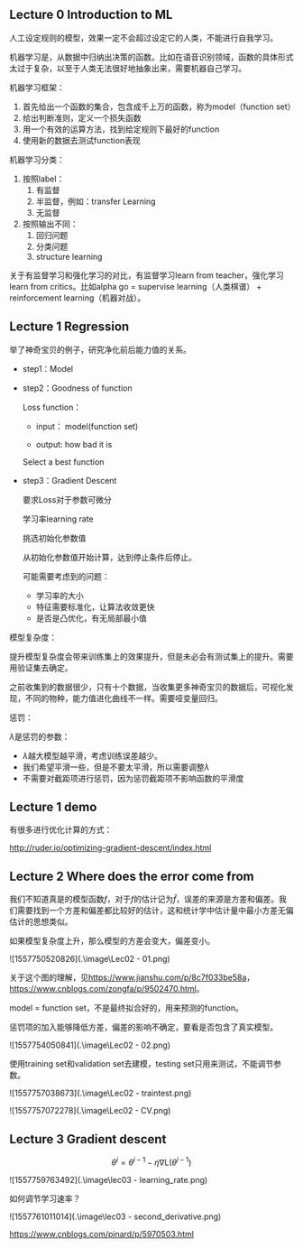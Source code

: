 ## Lecture 0 Introduction to ML

人工设定规则的模型，效果一定不会超过设定它的人类，不能进行自我学习。

机器学习是，从数据中归纳出决策的函数。比如在语音识别领域，函数的具体形式太过于复杂，以至于人类无法很好地抽象出来，需要机器自己学习。

机器学习框架：

1. 首先给出一个函数的集合，包含成千上万的函数，称为model（function set）
2. 给出判断准则，定义一个损失函数
3. 用一个有效的运算方法，找到给定规则下最好的function
4. 使用新的数据去测试function表现

机器学习分类：

1. 按照label：
   1. 有监督
   2. 半监督，例如：transfer Learning
   3. 无监督
2. 按照输出不同：
   1. 回归问题
   2. 分类问题
   3. structure learning

关于有监督学习和强化学习的对比，有监督学习learn from teacher，强化学习learn from critics。比如alpha go = supervise learning（人类棋谱） + reinforcement learning（机器对战）。

## Lecture 1 Regression

举了神奇宝贝的例子，研究净化前后能力值的关系。

- step1：Model

- step2：Goodness of function

  Loss function：

  - input： model(function set)

  - output: how bad it is

  Select a best function

- step3：Gradient Descent 

  要求Loss对于参数可微分

  学习率learning rate

  挑选初始化参数值

  从初始化参数值开始计算，达到停止条件后停止。

  可能需要考虑到的问题：

  - 学习率的大小
  - 特征需要标准化，让算法收敛更快
  - 是否是凸优化，有无局部最小值

模型复杂度：

提升模型复杂度会带来训练集上的效果提升，但是未必会有测试集上的提升。需要用验证集去确定。

之前收集到的数据很少，只有十个数据，当收集更多神奇宝贝的数据后，可视化发现，不同的物种，能力值进化曲线不一样。需要哑变量回归。

惩罚：

$\lambda$是惩罚的参数：

- $\lambda$越大模型越平滑，考虑训练误差越少。
- 我们希望平滑一些，但是不要太平滑，所以需要调整$\lambda$
- 不需要对截距项进行惩罚，因为惩罚截距项不影响函数的平滑度

## Lecture 1 demo

有很多进行优化计算的方式：

<http://ruder.io/optimizing-gradient-descent/index.html>

## Lecture 2 Where does the error come from

我们不知道真是的模型函数$f$，对于$f$的估计记为$\hat{f}$，误差的来源是方差和偏差。我们需要找到一个方差和偏差都比较好的估计，这和统计学中估计量中最小方差无偏估计的思想类似。

如果模型复杂度上升，那么模型的方差会变大，偏差变小。

![1557750520826](.\image\Lec02 - 01.png)

关于这个图的理解，见<https://www.jianshu.com/p/8c7f033be58a>，<https://www.cnblogs.com/zongfa/p/9502470.html>。

model = function set，不是最终拟合好的，用来预测的function。

惩罚项的加入能够降低方差，偏差的影响不确定，要看是否包含了真实模型。

![1557754050841](.\image\Lec02 - 02.png)

使用training set和validation set去建模，testing set只用来测试，不能调节参数。

![1557757038673](.\image\Lec02 - traintest.png)

![1557757072278](.\image\Lec02 - CV.png)



## Lecture 3 Gradient descent 

$$\theta^i = \theta^{i-1} - \eta\nabla \mathrm L(\theta^{i-1})$$

![1557759763492](.\image\lec03 - learning_rate.png)

如何调节学习速率？

![1557761011014](.\image\lec03 - second_derivative.png)

<https://www.cnblogs.com/pinard/p/5970503.html>







